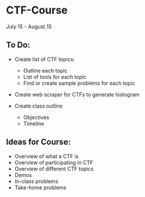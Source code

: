 # CTF-Course

July 15 - August 15

## To Do:
* Create list of CTF topics:
  * Outline each topic
  * List of tools for each topic
  * Find or create sample problems for each topic

* Create web scraper for CTFs to generate histogram

* Create class outline
  * Objectives
  * Timeline

## Ideas for Course:
* Overview of what a CTF is
* Overview of participating in CTF
* Overview of different CTF topics
* Demos
* In-class problems
* Take-home problems

